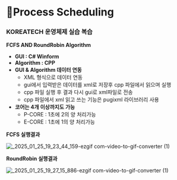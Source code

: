 # 💬Process Scheduling
### KOREATECH 운영체제 실습 복습
**FCFS AND RoundRobin Algorithm**

- **GUI : C# Winform**
- **Algorithm : CPP**
- **GUI & Algorithm 데이터 연동**
  - XML 형식으로 데이터 연동
  - gui에서 입력받은 데이터를 xml로 저장후 cpp 파일에서 읽으며 실행
  - cpp 파일 실행 후 결과 다시 gui로 xml파일로 전송
  - cpp 파일에서 xml 읽고 쓰는 기능은 pugixml 라이브러리 사용
- **코어는 4개 이상까지도 가능**
  - P-CORE : 1초에 2의 양 처리가능
  - E-CORE : 1초에 1의 양 처리가능

**FCFS 실행결과**

![_2025_01_25_19_23_44_159-ezgif com-video-to-gif-converter (1)](https://github.com/user-attachments/assets/5dae006e-6364-4e76-8ec9-592296dc8f7c)




**RoundRobin 실행결과**

![_2025_01_25_19_27_15_886-ezgif com-video-to-gif-converter (1)](https://github.com/user-attachments/assets/58ceeeb6-233a-4182-845d-3f641917fcf8)
